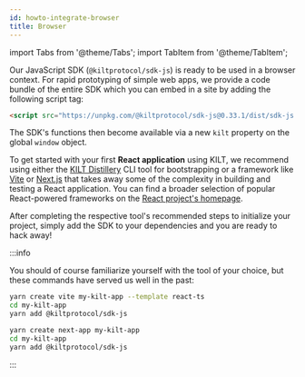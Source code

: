```yaml
---
id: howto-integrate-browser
title: Browser
---
```


import Tabs from '@theme/Tabs';
import TabItem from '@theme/TabItem';

Our JavaScript SDK (`@kiltprotocol/sdk-js`) is ready to be used in a browser context. For rapid prototyping of simple web apps, we provide a code bundle of the entire SDK which you can embed in a site by adding the following script tag:

```html
<script src="https://unpkg.com/@kiltprotocol/sdk-js@0.33.1/dist/sdk-js.min.umd.js"></script>
```

The SDK's functions then become available via a new `kilt` property on the global `window` object.

To get started with your first **React application** using KILT, we recommend using either the [KILT Distillery](./03_distillery.md) CLI tool for bootstrapping or a framework like [Vite](https://vitejs.dev) or [Next.js](https://nextjs.org) that takes away some of the complexity in building and testing a React application. You can find a broader selection of popular React-powered frameworks on the [React project's homepage](https://react.dev/learn/start-a-new-react-project).

After completing the respective tool's recommended steps to initialize your project, simply add the SDK to your dependencies and you are ready to hack away!

:::info

You should of course familiarize yourself with the tool of your choice, but these commands have served us well in the past:  
<Tabs groupId="vite-nextjs">
<TabItem value="vite" label="Vite" default>

```bash
yarn create vite my-kilt-app --template react-ts
cd my-kilt-app
yarn add @kiltprotocol/sdk-js
```

</TabItem>
<TabItem value="nextJS" label="NextJS">

```bash
yarn create next-app my-kilt-app
cd my-kilt-app
yarn add @kiltprotocol/sdk-js
```

</TabItem>
</Tabs>

:::

